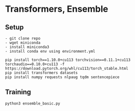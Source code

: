 # Transformers, Ensemble

## Setup

```
- git clone repo
- wget miniconda
- install miniconda3
- install conda env using environment.yml
```

```
pip install torch==1.10.0+cu113 torchvision==0.11.1+cu113 torchaudio==0.10.0+cu113 -f https://download.pytorch.org/whl/cu113/torch_stable.html
pip install transformers datasets
pip install numpy requests nlpaug tqdm sentencepiece
```


## Training
```
python3 ensemble_basic.py
```
